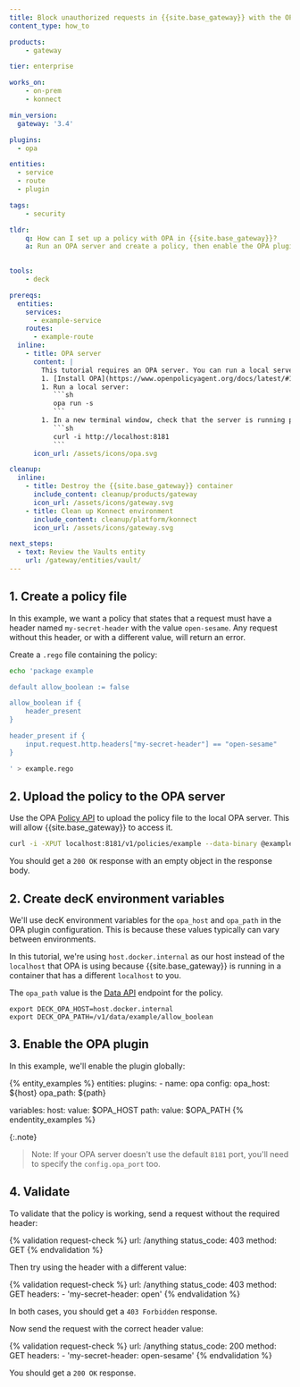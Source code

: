 ```yaml
---
title: Block unauthorized requests in {{site.base_gateway}} with the OPA plugin
content_type: how_to

products:
    - gateway

tier: enterprise

works_on:
    - on-prem
    - konnect

min_version:
  gateway: '3.4'

plugins:
  - opa

entities:
  - service
  - route
  - plugin

tags:
    - security

tldr:
    q: How can I set up a policy with OPA in {{site.base_gateway}}?
    a: Run an OPA server and create a policy, then enable the OPA plugin and specify the `config.opa_host` and `config.opa_path` parameters.
      

tools:
    - deck

prereqs:
  entities:
    services:
      - example-service
    routes:
      - example-route
  inline: 
    - title: OPA server
      content: |
        This tutorial requires an OPA server. You can run a local server for testing:
        1. [Install OPA](https://www.openpolicyagent.org/docs/latest/#1-download-opa).
        1. Run a local server:
           ```sh
           opa run -s
           ```
        1. In a new terminal window, check that the server is running properly:
           ```sh
           curl -i http://localhost:8181
           ```
      icon_url: /assets/icons/opa.svg

cleanup:
  inline:
    - title: Destroy the {{site.base_gateway}} container
      include_content: cleanup/products/gateway
      icon_url: /assets/icons/gateway.svg
    - title: Clean up Konnect environment
      include_content: cleanup/platform/konnect
      icon_url: /assets/icons/gateway.svg

next_steps:
  - text: Review the Vaults entity
    url: /gateway/entities/vault/
---
```


## 1. Create a policy file

In this example, we want a policy that states that a request must have a header named `my-secret-header` with the value `open-sesame`. Any request without this header, or with a different value, will return an error.

Create a `.rego` file containing the policy:
```sh
echo 'package example

default allow_boolean := false

allow_boolean if {
	header_present
}

header_present if {
	input.request.http.headers["my-secret-header"] == "open-sesame"
}

' > example.rego
```

## 2. Upload the policy to the OPA server

Use the OPA [Policy API](https://www.openpolicyagent.org/docs/latest/rest-api/#create-or-update-a-policy) to upload the policy file to the local OPA server. This will allow {{site.base_gateway}} to access it.
```sh
curl -i -XPUT localhost:8181/v1/policies/example --data-binary @example.rego
```

You should get a `200 OK` response with an empty object in the response body.

## 2. Create decK environment variables 

We'll use decK environment variables for the `opa_host` and `opa_path` in the OPA plugin configuration. This is because these values typically can vary between environments.

In this tutorial, we're using `host.docker.internal` as our host instead of the `localhost` that OPA is using because {{site.base_gateway}} is running in a container that has a different `localhost` to you.

The `opa_path` value is the [Data API](https://www.openpolicyagent.org/docs/latest/rest-api/#data-api) endpoint for the policy.

```
export DECK_OPA_HOST=host.docker.internal
export DECK_OPA_PATH=/v1/data/example/allow_boolean
```

## 3. Enable the OPA plugin

In this example, we'll enable the plugin globally:

{% entity_examples %}
entities:
  plugins:
    - name: opa
      config:
        opa_host: ${host}
        opa_path: ${path}

variables:
  host:
    value: $OPA_HOST
  path:
    value: $OPA_PATH
{% endentity_examples %}

{:.note}
> Note: If your OPA server doesn't use the default `8181` port, you'll need to specify the `config.opa_port` too.

## 4. Validate

To validate that the policy is working, send a request without the required header:

<!--vale off-->
{% validation request-check %}
url: /anything
status_code: 403
method: GET
{% endvalidation %}
<!--vale on-->

Then try using the header with a different value:
<!--vale off-->
{% validation request-check %}
url: /anything
status_code: 403
method: GET
headers:
    - 'my-secret-header: open'
{% endvalidation %}
<!--vale on-->

In both cases, you should get a `403 Forbidden` response.

Now send the request with the correct header value:

<!--vale off-->
{% validation request-check %}
url: /anything
status_code: 200
method: GET
headers:
    - 'my-secret-header: open-sesame'
{% endvalidation %}
<!--vale on-->

You should get a `200 OK` response.